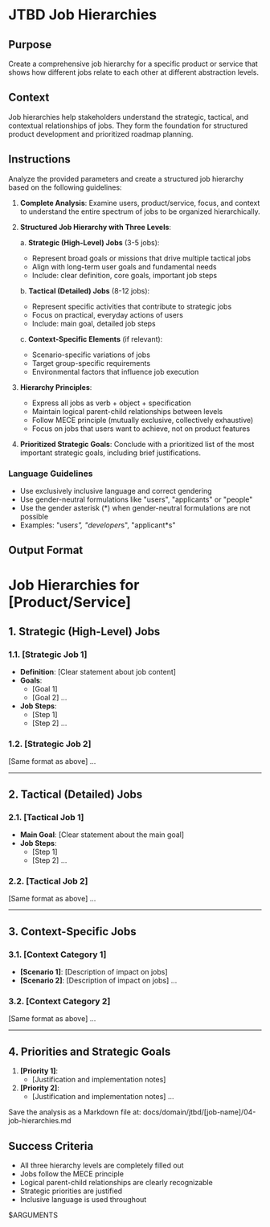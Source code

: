 # JTBD Job Hierarchies

## Purpose

Create a comprehensive job hierarchy for a specific product or service that shows how different jobs relate to each other at different abstraction levels.

## Context

Job hierarchies help stakeholders understand the strategic, tactical, and contextual relationships of jobs. They form the foundation for structured product development and prioritized roadmap planning.

## Instructions

Analyze the provided parameters and create a structured job hierarchy based on the following guidelines:

1. **Complete Analysis**: Examine users, product/service, focus, and context to understand the entire spectrum of jobs to be organized hierarchically.

2. **Structured Job Hierarchy with Three Levels**:
   
   a. **Strategic (High-Level) Jobs** (3-5 jobs):
      - Represent broad goals or missions that drive multiple tactical jobs
      - Align with long-term user goals and fundamental needs
      - Include: clear definition, core goals, important job steps
      
   b. **Tactical (Detailed) Jobs** (8-12 jobs):
      - Represent specific activities that contribute to strategic jobs
      - Focus on practical, everyday actions of users
      - Include: main goal, detailed job steps
      
   c. **Context-Specific Elements** (if relevant):
      - Scenario-specific variations of jobs
      - Target group-specific requirements
      - Environmental factors that influence job execution

3. **Hierarchy Principles**:
   - Express all jobs as verb + object + specification
   - Maintain logical parent-child relationships between levels
   - Follow MECE principle (mutually exclusive, collectively exhaustive)
   - Focus on jobs that users want to achieve, not on product features

4. **Prioritized Strategic Goals**: Conclude with a prioritized list of the most important strategic goals, including brief justifications.

### Language Guidelines

- Use exclusively inclusive language and correct gendering
- Use gender-neutral formulations like "users", "applicants" or "people"
- Use the gender asterisk (*) when gender-neutral formulations are not possible
- Examples: "user*s", "developer*s", "applicant*s"

## Output Format

# Job Hierarchies for [Product/Service]

## **1. Strategic (High-Level) Jobs**
### **1.1. [Strategic Job 1]**
- **Definition**: [Clear statement about job content]
- **Goals**:
  - [Goal 1]
  - [Goal 2]
  ...
- **Job Steps**:
  - [Step 1]
  - [Step 2]
  ...

### **1.2. [Strategic Job 2]**
[Same format as above]
...

---

## **2. Tactical (Detailed) Jobs**
### **2.1. [Tactical Job 1]**
- **Main Goal**: [Clear statement about the main goal]
- **Job Steps**:
  - [Step 1]
  - [Step 2]
  ...

### **2.2. [Tactical Job 2]**
[Same format as above]
...

---

## **3. Context-Specific Jobs**
### **3.1. [Context Category 1]**
- **[Scenario 1]**: [Description of impact on jobs]
- **[Scenario 2]**: [Description of impact on jobs]
...

### **3.2. [Context Category 2]**
[Same format as above]
...

---

## **4. Priorities and Strategic Goals**
1. **[Priority 1]**:
   - [Justification and implementation notes]
2. **[Priority 2]**:
   - [Justification and implementation notes]
...

Save the analysis as a Markdown file at: docs/domain/jtbd/[job-name]/04-job-hierarchies.md

## Success Criteria

- All three hierarchy levels are completely filled out
- Jobs follow the MECE principle
- Logical parent-child relationships are clearly recognizable
- Strategic priorities are justified
- Inclusive language is used throughout

$ARGUMENTS